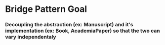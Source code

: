 # Bridge Pattern Goal

### Decoupling the abstraction (ex: Manuscript) and it's implementation (ex: Book, AcademiaPaper) so that the two can vary independentaly
